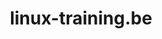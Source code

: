 ---
title: linux-training.be
description: linux-training.be gives you books for free to study Linux.
url: https://linux-training.be/
image:
    # url: '/assets/images/cafe.png'
    # alt: 'Cafe'
tags: ['learn', 'linux', 'training']
pubDate: 2023-11-08
draft: false
---